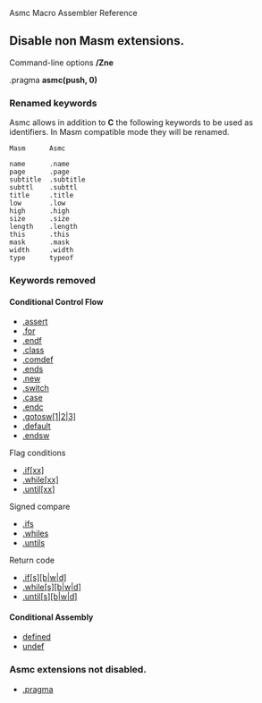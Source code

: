 Asmc Macro Assembler Reference

## Disable non Masm extensions.

Command-line options **/Zne**

.pragma **asmc(push, 0)**

### Renamed keywords

Asmc allows in addition to **C** the following keywords to be used as identifiers. In Masm compatible mode they will be renamed.

    Masm      Asmc

    name      .name
    page      .page
    subtitle  .subtitle
    subttl    .subttl
    title     .title
    low       .low
    high      .high
    size      .size
    length    .length
    this      .this
    mask      .mask
    width     .width
    type      typeof

### Keywords removed

#### Conditional Control Flow

- [.assert](../directive/dot_assert.md)
- [.for](../directive/dot_for.md)
- [.endf](../directive/dot_endf.md)
- [.class](../directive/dot_class.md)
- [.comdef](../directive/dot_comdef.md)
- [.ends](../directive/dot_ends.md)
- [.new](../directive/dot_new.md)
- [.switch](../directive/dot_switch.md)
- [.case](../directive/dot_case.md)
- [.endc](../directive/dot_endc.md)
- [.gotosw[1|2|3]](../directive/dot_gotosw.md)
- [.default](../directive/dot_default.md)
- [.endsw](../directive/dot_endsw.md)

Flag conditions

- [.if[xx]](../directive/flags.md)
- [.while[xx]](../directive/flags.md)
- [.until[xx]](../directive/flags.md)

Signed compare

- [.ifs](../directive/signed.md)
- [.whiles](../directive/signed.md)
- [.untils](../directive/signed.md)

Return code

- [.if[s][b|w|d]](../directive/return.md)
- [.while[s][b|w|d]](../directive/return.md)
- [.until[s][b|w|d]](../directive/return.md)

#### Conditional Assembly

- [defined](../directive/defined.md)
- [undef](../directive/undef.md)

### Asmc extensions not disabled.

- [.pragma](../directive/dot_pragma.md)
